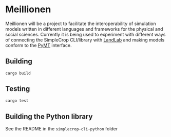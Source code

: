 # Meillionen

Meillionen will be a project to facilitate the interoperability of simulation models written in different languages and frameworks for the physical and social sciences. Currently it is being used to experiment with different ways of connecting the SimpleCrop CLI/library with [LandLab](https://landlab.github.io/#/) and making models conform to the [PyMT](https://pymt.readthedocs.io/en/latest/) interface.

## Building

```
cargo build
```

## Testing

```bash
cargo test        
```

## Building the Python library

See the README in the `simplecrop-cli-python` folder

